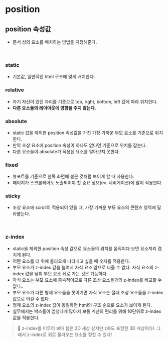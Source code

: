 # position

## position 속성값

- 문서 상의 요소를 배치하는 방법을 지정해준다.

<br>

### static

- 기본값, 일반적인 html 구조에 맞게 배치한다.

### relative

- 자기 자신이 있던 자리를 기준으로 top, right, bottom, left 값에 따라 위치한다.
- **다른 요소들의 레이아웃에 영향을 주지 않는다.**

### absolute

- static 값을 제외한 position 속성값을 가진 가장 가까운 부모 요소를 기준으로 위치한다.
- 만약 조상 요소에 position 속성이 하나도 없다면 <html> 기준으로 위치를 잡는다.
- 다른 요소들이 absolute가 적용된 요소를 알아보지 못한다.

### fixed

- 뷰포트를 기준으로 한쪽 화면에 붙은 것처럼 보이게 할 때 사용한다.
- 페이지가 스크롤되어도 노출되어야 할 중요 정보(ex. 네비게이션)에 많이 적용한다.

### sticky

- 조상 요소에 scroll이 적용되어 있을 때, 가장 가까운 부모 요소의 콘텐츠 영역에 달라붙는다.

<br>

### z-index

- static을 제외한 position 속성 값으로 요소들의 위치를 움직이다 보면 요소끼리 겹치게 된다.
- 어떤 요소를 더 위에 올라오게 나타내고 싶을 때 숫자를 적용한다.
- 부모 요소가 z-index 값을 높여서 자식 요소 앞으로 나올 수 없다. 자식 요소의 z-index 값을 낮춰 부모 요소 뒤로 가는 것은 가능하다.
- 자식 요소는 부모 요소에 종속적이므로 다른 조상 요소들과의 z-index를 비교할 수 없다..
- 부모 요소가 다른 형제 요소들을 못이기면 자식 요소는 절대 조상 요소들을 z-index값으로 이길 수 없다.
- 형제 요쇼의 z-index 값이 동일하면 html의 구조 순으로 요소가 보이게 된다.
- 실무에서는 박스들이 엄청나게 많아서 보통 계산의 편리를 위해 10단위로 z-index 값을 적용한다.

> 📓 z-index를 미루어 보아 웹은 2D 세상 같지만 z축도 포함한 3D 세상이다!. 그래서 z-index로 위로 올라오는 요소를 정할 수 있다!

